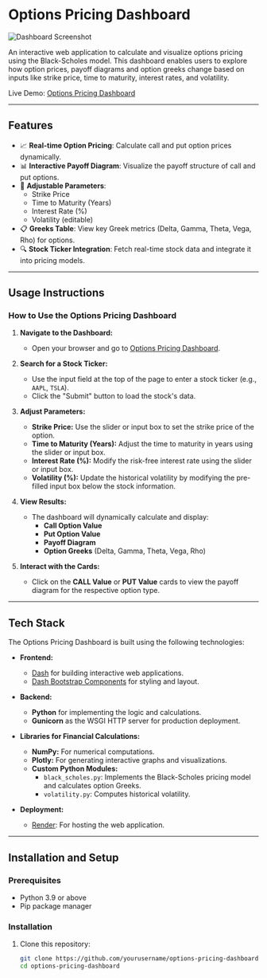 # Options Pricing Dashboard

![Dashboard Screenshot](https://options-pricing-dashboard.onrender.com/assets/dashboard-screenshot.png)

An interactive web application to calculate and visualize options pricing using the Black-Scholes model. This dashboard enables users to explore how option prices, payoff diagrams and option greeks change based on inputs like strike price, time to maturity, interest rates, and volatility.

Live Demo: [Options Pricing Dashboard](https://options-pricing-dashboard.onrender.com/)

---

## Features

- 📈 **Real-time Option Pricing**: Calculate call and put option prices dynamically.
- 📊 **Interactive Payoff Diagram**: Visualize the payoff structure of call and put options.
- 🔢 **Adjustable Parameters**:
  - Strike Price
  - Time to Maturity (Years)
  - Interest Rate (%)
  - Volatility (editable)
- 📋 **Greeks Table**: View key Greek metrics (Delta, Gamma, Theta, Vega, Rho) for options.
- 🔍 **Stock Ticker Integration**: Fetch real-time stock data and integrate it into pricing models.

---

## Usage Instructions

### How to Use the Options Pricing Dashboard

1. **Navigate to the Dashboard:**

   - Open your browser and go to [Options Pricing Dashboard](https://options-pricing-dashboard.onrender.com).

2. **Search for a Stock Ticker:**

   - Use the input field at the top of the page to enter a stock ticker (e.g., `AAPL`, `TSLA`).
   - Click the "Submit" button to load the stock's data.

3. **Adjust Parameters:**

   - **Strike Price:** Use the slider or input box to set the strike price of the option.
   - **Time to Maturity (Years):** Adjust the time to maturity in years using the slider or input box.
   - **Interest Rate (%):** Modify the risk-free interest rate using the slider or input box.
   - **Volatility (%):** Update the historical volatility by modifying the pre-filled input box below the stock information.

4. **View Results:**

   - The dashboard will dynamically calculate and display:
     - **Call Option Value**
     - **Put Option Value**
     - **Payoff Diagram**
     - **Option Greeks** (Delta, Gamma, Theta, Vega, Rho)

5. **Interact with the Cards:**
   - Click on the **CALL Value** or **PUT Value** cards to view the payoff diagram for the respective option type.

---

## Tech Stack

The Options Pricing Dashboard is built using the following technologies:

- **Frontend:**

  - [Dash](https://dash.plotly.com/) for building interactive web applications.
  - [Dash Bootstrap Components](https://dash-bootstrap-components.opensource.faculty.ai/) for styling and layout.

- **Backend:**

  - **Python** for implementing the logic and calculations.
  - **Gunicorn** as the WSGI HTTP server for production deployment.

- **Libraries for Financial Calculations:**

  - **NumPy:** For numerical computations.
  - **Plotly:** For generating interactive graphs and visualizations.
  - **Custom Python Modules:**
    - `black_scholes.py`: Implements the Black-Scholes pricing model and calculates option Greeks.
    - `volatility.py`: Computes historical volatility.

- **Deployment:**
  - [Render](https://render.com/): For hosting the web application.

---

## Installation and Setup

### Prerequisites

- Python 3.9 or above
- Pip package manager

### Installation

1. Clone this repository:
   ```bash
   git clone https://github.com/yourusername/options-pricing-dashboard.git
   cd options-pricing-dashboard
   ```
